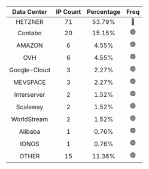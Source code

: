 | Data Center | IP Count | Percentage | Freq |
|:------------:|:--------:|:-----------:|:-----:|
| HETZNER | 71 | 53.79% | 🔴 |
| Contabo | 20 | 15.15% | 🟢 |
| AMAZON | 6 | 4.55% | 🟢 |
| OVH | 6 | 4.55% | 🟢 |
| Google-Cloud | 3 | 2.27% | 🟢 |
| MEVSPACE | 3 | 2.27% | 🟢 |
| Interserver | 2 | 1.52% | 🟢 |
| Scaleway | 2 | 1.52% | 🟢 |
| WorldStream | 2 | 1.52% | 🟢 |
| Alibaba | 1 | 0.76% | 🟢 |
| IONOS | 1 | 0.76% | 🟢 |
| OTHER | 15 | 11.36% | 🟢 |